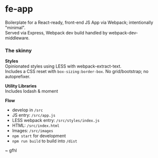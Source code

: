 # fe-app
Boilerplate for a React-ready, front-end JS App via Webpack; intentionally "minimal".  
Served via Express, Webpack dev build handled by webpack-dev-middleware.  

### The skinny

**Styles**  
Opinionated styles using LESS with webpack-extract-text.  
Includes a CSS reset with ``box-sizing:border-box``. No grid/bootstrap; no autoprefixer.

**Utility Libraries**  
Includes lodash & moment

**Flow**  
- develop in ``/src``
- JS entry: ``/src/app.js``
- LESS webpack entry: ``/src/styles/index.js``
- HTML: ``/src/index.html``
- Images: ``/src/images``
- ``npm start`` for development
- ``npm run build`` to build into ``/dist``

~ gfhl
